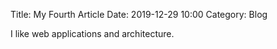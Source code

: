 Title: My Fourth Article
Date: 2019-12-29 10:00
Category: Blog

I like web applications and architecture.